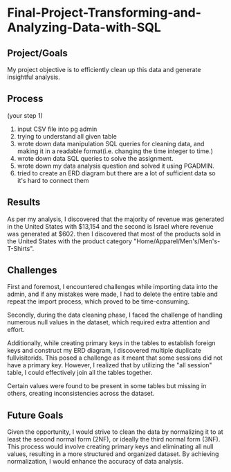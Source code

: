 # Final-Project-Transforming-and-Analyzing-Data-with-SQL

## Project/Goals
My project objective is to efficiently clean up this data and generate insightful analysis.


## Process
(your step 1)
1. input CSV file into pg admin
2. trying to understand all given table
3. wrote down data manipulation SQL queries for cleaning data, and making it in a readable format(i.e. changing the time integer to time.)
4. wrote down data SQL queries to solve the assignment.
5. wrote down my data analysis question and solved it using PGADMIN.
6. tried to create an ERD diagram but there are a lot of sufficient data so it's hard to connect them 


## Results
As per my analysis, I discovered that the majority of revenue was generated in the United States with $13,154  and the second is Israel where revenue was generated at $602. 
then I discovered that most of the products sold in the United States with the product category "Home/Apparel/Men's/Men's-T-Shirts".


## Challenges 
First and foremost, I encountered challenges while importing data into the admin, and if any mistakes were made, I had to delete the entire table and repeat the import process, which proved to be time-consuming.

Secondly, during the data cleaning phase, I faced the challenge of handling numerous null values in the dataset, which required extra attention and effort.

Additionally, while creating primary keys in the tables to establish foreign keys and construct my ERD diagram, I discovered multiple duplicate fullvisitorids. This posed a challenge as it meant that some sessions did not have a primary key. However, I realized that by utilizing the "all session" table, I could effectively join all the tables together.

Certain values were found to be present in some tables but missing in others, creating inconsistencies across the dataset.

## Future Goals

Given the opportunity, I would strive to clean the data by normalizing it to at least the second normal form (2NF), or ideally the third normal form (3NF). 
This process would involve creating primary keys and eliminating all null values, resulting in a more structured and organized dataset. 
By achieving normalization, I would enhance the accuracy of data analysis.

